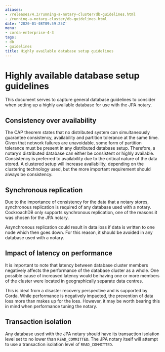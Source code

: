 ```yaml
---
aliases:
- /releases/4.3/running-a-notary-cluster/db-guidelines.html
- /running-a-notary-cluster/db-guidelines.html
date: '2020-01-08T09:59:25Z'
menu:
- corda-enterprise-4-3
tags:
- db
- guidelines
title: Highly available database setup guidelines
---
```



# Highly available database setup guidelines

This document serves to capture general database guidelines to consider when setting up a highly available
            database for use with the JPA notary.


## Consistency over availability

The CAP theorem states that no distributed system can simultaneously guarantee consistency, availability and
                partition tolerance at the same time. Given that network failures are unavoidable, some form of partition
                tolerance must be present in any distributed database setup. Therefore, a notary’s distributed database can
                either be consistent or highly available. Consistency is preferred to availability due to the critical nature
                of the data stored. A clustered setup will increase availability, depending on the clustering technology used,
                but the more important requirement should always be consistency.


## Synchronous replication

Due to the importance of consistency for the data that a notary stores, synchronous replication is required of
                any database used with a notary. CockroachDB only supports synchronous replication, one of the reasons it was
                chosen for the JPA notary.

Asynchronous replication could result in data loss if data is written to one node which then goes down. For
                this reason, it should be avoided in any database used with a notary.


## Impact of latency on performance

It is important to note that latency between database cluster members negatively affects the performance of
                the database cluster as a whole. One possible cause of increased latency would be having one or more members
                of the cluster were located in geographically separate data centres.

This is ideal from a disaster recovery perspective and is supported by Corda. While performance is negatively
                impacted, the prevention of data loss more than makes up for the loss. However, it may be worth bearing this
                in mind when performance tuning the notary.


## Transaction isolation

Any database used with the JPA notary should have its transaction isolation level set to no lower than
                `READ_COMMITTED`. The JPA notary itself will attempt to use a transaction isolation level of
                `READ_COMMITTED`.


